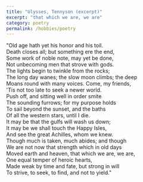 ```yaml
---
title: "Ulysses, Tennyson (excerpt)"
excerpt: "that which we are, we are"
category: poetry
permalink: /hobbies/poetry
---
```


"Old age hath yet his honor and his toil.<br>
Death closes all; but something ere the end,<br>
Some work of noble note, may yet be done,<br>
Not unbecoming men that strove with gods.<br>
The lights begin to twinkle from the rocks;<br>
The long day wanes; the slow moon climbs; the deep<br>
Moans round with many voices. Come, my friends,<br>
'Tis not too late to seek a newer world.<br>
Push off, and sitting well in order smite<br>
The sounding furrows; for my purpose holds<br>
To sail beyond the sunset, and the baths<br>
Of all the western stars, until I die.<br>
It may be that the gulfs will wash us down;<br>
It may be we shall touch the Happy Isles,<br>
And see the great Achilles, whom we knew.<br>
Though much is taken, much abides; and though<br>
We are not now that strength which in old days<br>
Moved earth and heaven, that which we are, we are,<br>
One equal temper of heroic hearts,<br>
Made weak by time and fate, but strong in will<br>
To strive, to seek, to find, and not to yield."<br>
